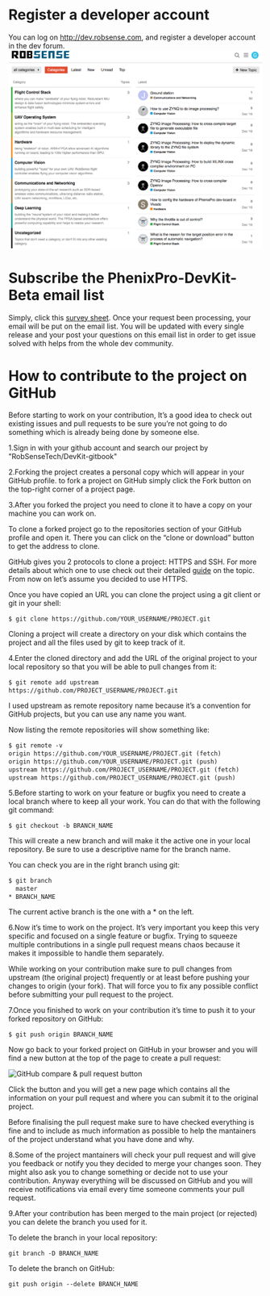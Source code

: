 # Register a developer account
You can log on http://dev.robsense.com, and register a developer account in the dev forum.
![](/chapter1/images/forum.png)

# Subscribe the PhenixPro-DevKit-Beta email list
Simply, click this [survey sheet](https://freeonlinesurveys.com/s/J1TF63gt). Once your request been processing, your email will be put on the email list. 
You will be updated with every single release and your post your questions on this email list in order to get issue solved with helps from the whole dev community.

# How to contribute to the project on GitHub
Before starting to work on your contribution, It’s a good idea to check out existing issues and pull requests to be sure you’re not going to do something which is already being done by someone else.

1.Sign in with your github account and search our project by "RobSenseTech/DevKit-gitbook"

2.Forking the project creates a personal copy which will appear in your GitHub profile. to fork a project on GitHub simply click the Fork button on the top-right corner of a project page.

3.After you forked the project you need to clone it to have a copy on your machine you can work on.

To clone a forked project go to the repositories section of your GitHub profile and open it. There you can click on the “clone or download” button to get the address to clone.

GitHub gives you 2 protocols to clone a project: HTTPS and SSH. For more details about which one to use check out their detailed [guide](https://help.github.com/articles/which-remote-url-should-i-use/) on the topic. From now on let’s assume you decided to use HTTPS.

Once you have copied an URL you can clone the project using a git client or git in your shell:

	$ git clone https://github.com/YOUR_USERNAME/PROJECT.git
Cloning a project will create a directory on your disk which contains the project and all the files used by git to keep track of it.

4.Enter the cloned directory and add the URL of the original project to your local repository so that you will be able to pull changes from it:

	$ git remote add upstream https://github.com/PROJECT_USERNAME/PROJECT.git
I used upstream as remote repository name because it’s a convention for GitHub projects, but you can use any name you want.

Now listing the remote repositories will show something like:

	$ git remote -v
	origin https://github.com/YOUR_USERNAME/PROJECT.git (fetch)
	origin https://github.com/YOUR_USERNAME/PROJECT.git (push)
	upstream https://github.com/PROJECT_USERNAME/PROJECT.git (fetch)
	upstream https://github.com/PROJECT_USERNAME/PROJECT.git (push)
	
5.Before starting to work on your feature or bugfix you need to create a local branch where to keep all your work. You can do that with the following git command:

	$ git checkout -b BRANCH_NAME

This will create a new branch and will make it the active one in your local repository. Be sure to use a descriptive name for the branch name.

You can check you are in the right branch using git:

	$ git branch
	  master
	* BRANCH_NAME
The current active branch is the one with a * on the left.

6.Now it’s time to work on the project. It’s very important you keep this very specific and focused on a single feature or bugfix. Trying to squeeze multiple contributions in a single pull request means chaos because it makes it impossible to handle them separately.

While working on your contribution make sure to pull changes from upstream (the original project) frequently or at least before pushing your changes to origin (your fork). That will force you to fix any possible conflict before submitting your pull request to the project.

7.Once you finished to work on your contribution it’s time to push it to your forked repository on GitHub:

	$ git push origin BRANCH_NAME
Now go back to your forked project on GitHub in your browser and you will find a new button at the top of the page to create a pull request:

![GitHub compare & pull request button](http://blog.davidecoppola.com/wp-content/uploads/2016/11/GitHub-compare_and_pull_request_button.png)

Click the button and you will get a new page which contains all the information on your pull request and where you can submit it to the original project.

Before finalising the pull request make sure to have checked everything is fine and to include as much information as possible to help the mantainers of the project understand what you have done and why.

8.Some of the project mantainers will check your pull request and will give you feedback or notify you they decided to merge your changes soon. They might also ask you to change something or decide not to use your contribution. Anyway everything will be discussed on GitHub and you will receive notifications via email every time someone comments your pull request.

9.After your contribution has been merged to the main project (or rejected) you can delete the branch you used for it.

To delete the branch in your local repository:

	git branch -D BRANCH_NAME
To delete the branch on GitHub:

	git push origin --delete BRANCH_NAME